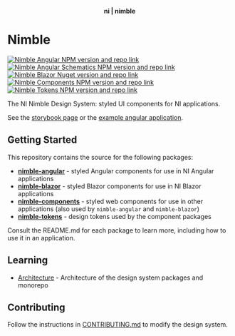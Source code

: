 <div align="center">
    <p align="center"><b>ni | nimble</b></p>
</div>

# Nimble

[![Nimble Angular NPM version and repo link](https://img.shields.io/npm/v/@ni/nimble-angular.svg?label=@ni/nimble-angular)](https://www.npmjs.com/package/@ni/nimble-angular)
[![Nimble Angular Schematics NPM version and repo link](https://img.shields.io/npm/v/@ni/nimble-angular-schematics.svg?label=@ni/nimble-angular-schematics)](https://www.npmjs.com/package/@ni/nimble-angular-schematics)
[![Nimble Blazor Nuget version and repo link](https://img.shields.io/nuget/v/NimbleBlazor.svg?label=NimbleBlazor)](https://www.nuget.org/packages/NimbleBlazor)
[![Nimble Components NPM version and repo link](https://img.shields.io/npm/v/@ni/nimble-components.svg?label=@ni/nimble-components)](https://www.npmjs.com/package/@ni/nimble-components)
[![Nimble Tokens NPM version and repo link](https://img.shields.io/npm/v/@ni/nimble-tokens.svg?label=@ni/nimble-tokens)](https://www.npmjs.com/package/@ni/nimble-tokens)

The NI Nimble Design System: styled UI components for NI applications.

See the [storybook page](https://ni.github.io/nimble/storybook-static) or the [example angular application](https://ni.github.io/nimble/example-client-app).

## Getting Started

This repository contains the source for the following packages:

- **[nimble-angular](angular-workspace/projects/ni/nimble-angular/)** - styled Angular components for use in NI Angular applications
- **[nimble-blazor](packages/nimble-blazor/)** - styled Blazor components for use in NI Blazor applications
- **[nimble-components](packages/nimble-components/)** - styled web components for use in other applications (also used by `nimble-angular` and `nimble-blazor`)
- **[nimble-tokens](packages/nimble-tokens/)** - design tokens used by the component packages

Consult the README.md for each package to learn more, including how to use it in an application.

## Learning

- [Architecture](docs/Architecture.md) - Architecture of the design system packages and monorepo

## Contributing

Follow the instructions in [CONTRIBUTING.md](CONTRIBUTING.md) to modify the design system.
